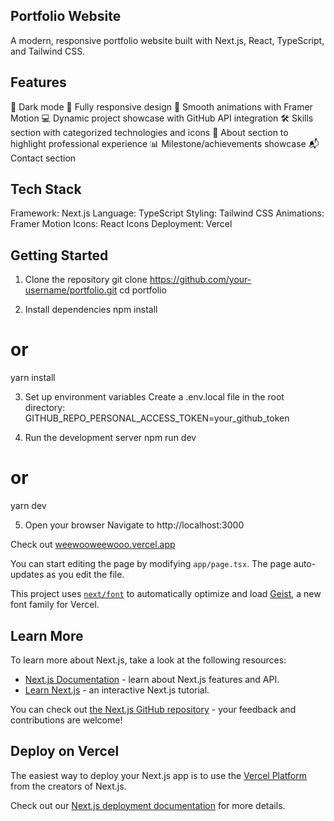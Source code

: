 ## Portfolio Website
A modern, responsive portfolio website built with Next.js, React, TypeScript, and Tailwind CSS.

## Features
🌙 Dark mode
📱 Fully responsive design
🔄 Smooth animations with Framer Motion
💻 Dynamic project showcase with GitHub API integration
🛠️ Skills section with categorized technologies and icons
📝 About section to highlight professional experience
📊 Milestone/achievements showcase
📬 Contact section

## Tech Stack
Framework: Next.js
Language: TypeScript
Styling: Tailwind CSS
Animations: Framer Motion
Icons: React Icons
Deployment: Vercel

## Getting Started
1. Clone the repository
git clone https://github.com/your-username/portfolio.git
cd portfolio

2. Install dependencies
npm install
# or
yarn install

3. Set up environment variables Create a .env.local file in the root directory:
GITHUB_REPO_PERSONAL_ACCESS_TOKEN=your_github_token

4. Run the development server
npm run dev
# or
yarn dev

5. Open your browser Navigate to http://localhost:3000

Check out [weewooweewooo.vercel.app](https://weewooweewooo.vercel.app)

You can start editing the page by modifying `app/page.tsx`. The page auto-updates as you edit the file.

This project uses [`next/font`](https://nextjs.org/docs/app/building-your-application/optimizing/fonts) to automatically optimize and load [Geist](https://vercel.com/font), a new font family for Vercel.

## Learn More

To learn more about Next.js, take a look at the following resources:

- [Next.js Documentation](https://nextjs.org/docs) - learn about Next.js features and API.
- [Learn Next.js](https://nextjs.org/learn) - an interactive Next.js tutorial.

You can check out [the Next.js GitHub repository](https://github.com/vercel/next.js) - your feedback and contributions are welcome!

## Deploy on Vercel

The easiest way to deploy your Next.js app is to use the [Vercel Platform](https://vercel.com/new?utm_medium=default-template&filter=next.js&utm_source=create-next-app&utm_campaign=create-next-app-readme) from the creators of Next.js.

Check out our [Next.js deployment documentation](https://nextjs.org/docs/app/building-your-application/deploying) for more details.
